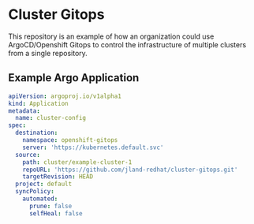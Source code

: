 # Cluster Gitops

This repository is an example of how an organization could use ArgoCD/Openshift Gitops to control the infrastructure of multiple clusters from a single repository.

## Example Argo Application


```yaml
apiVersion: argoproj.io/v1alpha1
kind: Application
metadata:
  name: cluster-config
spec:
  destination:
    namespace: openshift-gitops
    server: 'https://kubernetes.default.svc'
  source:
    path: cluster/example-cluster-1
    repoURL: 'https://github.com/jland-redhat/cluster-gitops.git'
    targetRevision: HEAD
  project: default
  syncPolicy:
    automated:
      prune: false
      selfHeal: false
```